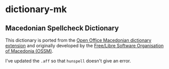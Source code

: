 # dictionary-mk
## Macedonian Spellcheck Dictionary

This dictionary is ported from the [Open Office Macedonian dictionary extension](https://extensions.openoffice.org/en/project/macedonian-spellchecker-dictionary) and originally developed by the [Free/Libre Software Organisation of Macedonia (OSSM)](https://www.slobodensoftver.org.mk/).

I've updated the `.aff` so that `hunspell` doesn't give an error.
